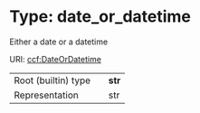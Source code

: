 
# Type: date_or_datetime

Either a date or a datetime

URI: [ccf:DateOrDatetime](http://purl.org/ccf/DateOrDatetime)

|  |  |  |
| --- | --- | --- |
| Root (builtin) type | | **str** |
| Representation | | str |
